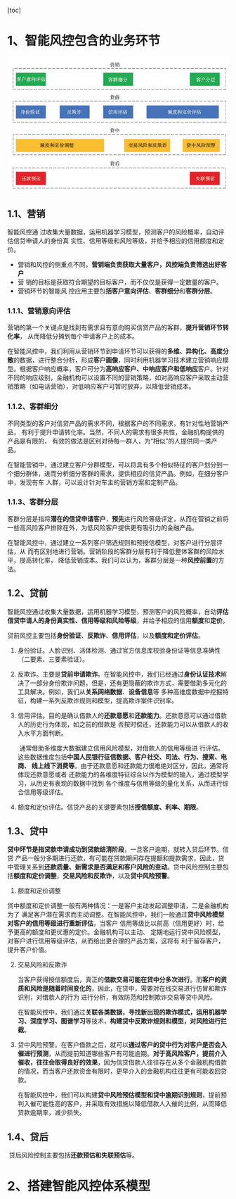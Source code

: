 [toc]

# 1、智能风控包含的业务环节

<img src="智能风控实践指南笔记.assets/image-20240423151111618.png" alt="image-20240423151111618" style="zoom:80%;" />

## 1.1、营销

智能风控通 过收集大量数据，运用机器学习模型，预测客户的风险概率，自动评估信贷申请人的身份真 实性、信用等级和风险等级，并给予相应的信用额度和定价。

* 营销和风控的侧重点不同，**营销端负责获取大量客户，风控端负责筛选出好客户**
* 营 销的目标是获取符合期望的目标客户，而不仅仅是获得一定数量的客户。
* 营销环节的智能风 控应用主要包**括客户意向评估**、**客群细分**和**客群分层**。

### 1.1.1、营销意向评估

​	营销的第一个关键点是找到有需求且有意向购买信贷产品的客群，**提升营销环节转化率**， 从而降低分摊到每个申请客户上的成本。

​	在智能风控中，我们利用从营销环节到申请环节可以获得的**多维、异构化、高度分散**的数据，进行整合分析，形成**客户画像**，同时利用机器学习技术建立营销响应模型。根据客户响应概率，客户可分为**高响应客户、中响应客户和低响应**客户。针对不同的响应级别，金融机构可以设置不同的营销策略，如对高响应客户采取主动营销策略（如电话营销），对低响应客户可暂时放弃，以降低营销成本。



### 1.1.2、客群细分

​	不同类型的客户对信贷产品的需求不同，根据客户的不同需求，有针对性地营销产品， 有利于提升申请转化率。当然，不同人的需求有很多共性，金融机构提供的产品是有限的， 有效的做法是区别对待每一群人，为“相似”的人提供同一类产品。

​	在智能营销中，通过建立客户分群模型，可以将具有多个相似特征的客户划分到一个细分群体，进而分析细分客群的需求，提供相应的信贷产品。例如，在细分客户中，发现有车 人群，可以设计针对车主的营销方案和定制产品。



### 1.1.3、客群分层

​	客群分层是指将**潜在的信贷申请客户**，**预先**进行风险等级评定，从而在营销之前将一些高风险客户排除在外，为低风险客户提供更有吸引力的金融产品。

​	在智能风控中，通过建立一系列客户筛选规则和预授信模型，对客户进行分层评估，从 而有区别地进行营销。营销阶段的客群分层有利于降低整体客群的风险水平，提高转化率， 降低营销成本。我们可以认为，客群分层是一种**风控前置**的方法。



## 1.2、贷前

​	智能风控通过收集大量数据，运用机器学习模型，预测客户的风险概率，自动**评估信贷申请人的身份真实性、信用等级和风险等级**，并给予相应的信用**额度**和**定价**。

​	贷前风控主要包括**身份验证**、**反欺诈**、**信用评估**，以及**额度和定价评估**。

1. 身份验证。人脸识别、活体检测、通过官方信息库校验身份证等信息准确性（二要素、三要素验证）。

2. 反欺诈。主要是**贷前申请欺诈**。在智能风控中，我们已经通过**身份认证技术**解决了一部分身份欺诈问题，但是，还有更隐蔽的欺诈方式，需要借助多元化的工具解决。例如，我们从**关系网络数据**、**设备信息**等 多种高维度数据中挖掘特征，构建一系列反欺诈规则和模型，提高欺诈案件识别率。

3. 信用评估。目的是确认借款人的**还款意愿**和**还款能力**。还款意愿可以通过借款人的历史行为体现，如之前的借款是 否按时偿还，还款能力可以从借款人的收入水平方面判断。

   ​	通常借助多维度大数据建立信用风险模型，对借款人的信用等级进 行评估。这些数据维度包括**中国人民银行征信数据、客户社交、司法、行为、搜索、电商、 线上线下消费等**。由于还款意愿和还款能力很难绝对区分，因此，通常将体现还款意愿或者 还款能力的各维度特征综合以作为模型的输入，通过模型学习，从历史有表现的数据中找到 各个维度与信用等级的量化关系，从而进行综合信用等级评估。

4. 额度和定价评估。信贷产品的关键要素包括**授信额度、利率、期限**。





## 1.3、贷中

​	**贷中环节是指贷款申请成功到贷款结清阶段**，一旦客户逾期，就转入贷后环节。信贷 产品一般分多期进行还款，有可能在贷款期间存在提额和提款需求，因此，贷中管理关系到**还款质量、新需求是否满足和客户风险的变动**。贷中风险控制主要包括**额度和定价调整**，**交易风险和反欺诈**，以及**贷中风险预警**。

1.  额度和定价调整

   ​	贷中额度和定价调整一般有两种情况：一是客户主动发起调整申请，二是金融机构为了 满足客户潜在需求而主动调整。在智能风控中，我们一般通过**贷中风险模型对客户的信用等级进行重新评估**，当客户 信用等级比以前高（信用更好）时，给予更高的额度和更优惠的定价。金融机构可以主动、 定期地运行贷中风险模型，对客户进行信用等级评估，从而给出更合理的产品方案，这将有 利于留存客户，提升客户价值。

2. 交易风险和反欺诈

   ​	当客户获得授信额度后，真正的**借款交易可能在贷中分多次进行**。而**客户的资质和风险是随着时间变化的**，因此，在贷中，需要对在线交易进行仿冒和欺诈识别，对借款人的行为 进行分析，有效防范和控制欺诈交易等贷中风险。

   在智能风控中，我们通过**关联各类数据，寻找新出现的欺诈模式，运用机器学习、深度学习、图谱学习**等技术，**构建贷中反欺诈规则和模型，对风险进行拦截**。

3. 贷中风险预警。在客户借款之后，就可以**通过客户的贷中行为对客户是否会入催进行预测**，从而提前知道哪些客户有可能逾期。**对于高风险客户，提前介入催收，往往会取得良好的效果**，因为信贷借款人往往存在从多个金融机构借款的情况，而当客户还款资金有限时，更早介入的金融机构往往更有可能收回贷款。

   ​	在智能风控中，我们可以构建**贷中风险预估模型和贷中逾期识别规则**，提前预判入催可能性高的客户，并采取有效措施以降低借款人入催的比例，从而降低贷款逾期率，减少损失。

## 1.4、贷后

​	贷后风险控制主要包括**还款预估和失联预估**等。



# 2、搭建智能风控体系模型


